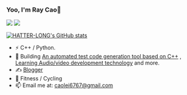### Yoo, I'm Ray Cao👋

![](https://img.shields.io/badge/dynamic/json?logo=github&label=GitHub%20Stars&style=for-the-badge&query=%24.stars&url=https://api.github-star-counter.workers.dev/user/HATTER-LONG)
![](https://img.shields.io/badge/dynamic/json?logo=github&label=GitHub%20Forks&style=for-the-badge&query=%24.forks&url=https://api.github-star-counter.workers.dev/user/HATTER-LONG)

[![HATTER-LONG's GitHub stats](https://github-readme-stats.vercel.app/api?username=HATTER-LONG&show_icons=true&theme=react)](https://github.com/HATTER-LONG)

- ⚡ C++ / Python.
- 👯 Building [An automated test code generation tool based on C++](https://github.com/HATTER-LONG/AUTestTools) , [Learning Audio/video development technology](https://github.com/HATTER-LONG/NoteBook_FFmpegLearning) and more.
- ✍️ [Blogger](https://haysc.tech)
- 🏃 Fitness / Cycling
- 📫 Email me at: [caolei6767@gmail.com](mailto:caolei6767@gmail.com)
